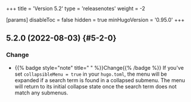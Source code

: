 +++
title = 'Version 5.2'
type = 'releasenotes'
weight = -2

[params]
  disableToc = false
  hidden = true
  minHugoVersion = '0.95.0'
+++

## 5.2.0 (2022-08-03) {#5-2-0}

### Change

- {{% badge style="note" title=" " %}}Change{{% /badge %}} If you've set `collapsibleMenu = true` in your `hugo.toml`, the menu will be expanded if a search term is found in a collapsed submenu. The menu will return to its initial collapse state once the search term does not match any submenus.
